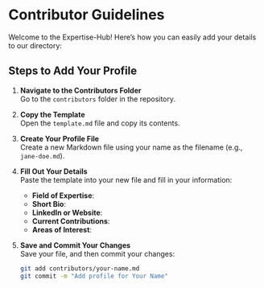# Contributor Guidelines

Welcome to the Expertise-Hub! Here’s how you can easily add your details to our directory:

## Steps to Add Your Profile

1. **Navigate to the Contributors Folder**  
   Go to the `contributors` folder in the repository.

2. **Copy the Template**  
   Open the `template.md` file and copy its contents.

3. **Create Your Profile File**  
   Create a new Markdown file using your name as the filename (e.g., `jane-doe.md`).

4. **Fill Out Your Details**  
   Paste the template into your new file and fill in your information:
   - **Field of Expertise**: 
   - **Short Bio**: 
   - **LinkedIn or Website**: 
   - **Current Contributions**: 
   - **Areas of Interest**: 

5. **Save and Commit Your Changes**  
   Save your file, and then commit your changes:
   ```bash
   git add contributors/your-name.md
   git commit -m "Add profile for Your Name"
